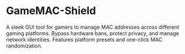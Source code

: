 # GameMAC-Shield
A sleek GUI tool for gamers to manage MAC addresses across different gaming platforms. Bypass hardware bans, protect privacy, and manage network identities. Features platform presets and one-click MAC randomization.
